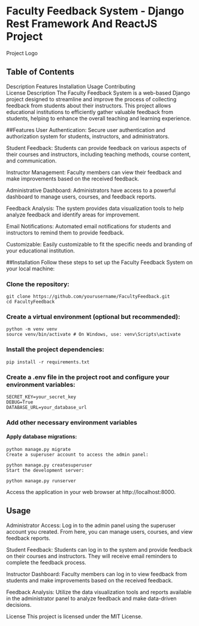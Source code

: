 # Faculty Feedback System - Django Rest Framework And ReactJS Project

Project Logo

## Table of Contents

Description
Features
Installation
Usage
Contributing  
License
Description
The Faculty Feedback System is a web-based Django project designed to streamline and improve the process of collecting feedback from students about their instructors. This project allows educational institutions to efficiently gather valuable feedback from students, helping to enhance the overall teaching and learning experience.

##Features
User Authentication: Secure user authentication and authorization system for students, instructors, and administrators.

Student Feedback: Students can provide feedback on various aspects of their courses and instructors, including teaching methods, course content, and communication.

Instructor Management: Faculty members can view their feedback and make improvements based on the received feedback.

Administrative Dashboard: Administrators have access to a powerful dashboard to manage users, courses, and feedback reports.

Feedback Analysis: The system provides data visualization tools to help analyze feedback and identify areas for improvement.

Email Notifications: Automated email notifications for students and instructors to remind them to provide feedback.

Customizable: Easily customizable to fit the specific needs and branding of your educational institution.

##Installation
Follow these steps to set up the Faculty Feedback System on your local machine:

### Clone the repository:

```shell
git clone https://github.com/yourusername/FacultyFeedback.git
cd FacultyFeedback
```

### Create a virtual environment (optional but recommended):

```shell
python -m venv venv
source venv/bin/activate # On Windows, use: venv\Scripts\activate
```

### Install the project dependencies:

```shell
pip install -r requirements.txt
```

### Create a .env file in the project root and configure your environment variables:

```shell
SECRET_KEY=your_secret_key
DEBUG=True
DATABASE_URL=your_database_url
```

### Add other necessary environment variables

#### Apply database migrations:

```shell
python manage.py migrate
Create a superuser account to access the admin panel:
```

```shell
python manage.py createsuperuser
Start the development server:
```

```shell
python manage.py runserver
```

Access the application in your web browser at http://localhost:8000.

## Usage

Administrator Access: Log in to the admin panel using the superuser account you created. From here, you can manage users, courses, and view feedback reports.

Student Feedback: Students can log in to the system and provide feedback on their courses and instructors. They will receive email reminders to complete the feedback process.

Instructor Dashboard: Faculty members can log in to view feedback from students and make improvements based on the received feedback.

Feedback Analysis: Utilize the data visualization tools and reports available in the administrator panel to analyze feedback and make data-driven decisions.

License
This project is licensed under the MIT License.
